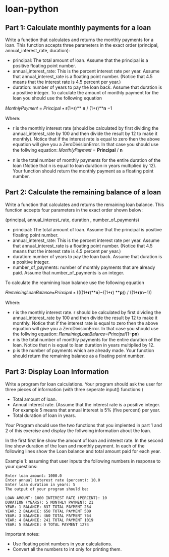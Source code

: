 # loan-python

## Part 1: Calculate monthly payments for a loan

Write a function that calculates and returns the monthly payments for a loan. This function accepts three parameters in the exact order (principal, annual_interest_rate, duration):

- principal: The total amount of loan. Assume that the principal is a positive floating point number.
- annual_interest_rate: This is the percent interest rate per year. Assume that annual_interest_rate is a floating point number. (Notice that 4.5 means that the interest rate is 4.5 percent per year.)
- duration: number of years to pay the loan back. Assume that duration is a positive integer.
To calculate the amount of monthly payment for the loan you should use the following equation

𝑀𝑜𝑛𝑡ℎ𝑙𝑦𝑃𝑎𝑦𝑚𝑒𝑛𝑡 = 𝑃𝑟𝑖𝑛𝑐𝑖𝑝𝑎𝑙 ∗ 𝐫(1+𝐫)** 𝐧 / (1+𝐫)**𝐧 −1 


Where:
- r is the monthly interest rate (should be calculated by first dividing the annual_interest_rate by 100 and then divide the result by 12 to make it monthly). Notice that if the interest rate is equal to zero then the above equation will give you a ZeroDivisionError. In that case you should use the follwing equation: 𝑀𝑜𝑛𝑡ℎ𝑙𝑦𝑃𝑎𝑦𝑚𝑒𝑛𝑡 = 𝐏𝐫𝐢𝐧𝐜𝐢𝐩𝐚𝐥 / 𝐧

- n is the total number of monthly payments for the entire duration of the loan (Notice that n is equal to loan duration in years multiplied by 12).
Your function should return the monthly payment as a floating point number.


## Part 2: Calculate the remaining balance of a loan

Write a function that calculates and returns the remaining loan balance. This function accepts four parameters in the exact order shown below:

(principal, annual_interest_rate, duration , number_of_payments)

- principal: The total amount of loan. Assume that the principal is positive floating point number.
- annual_interest_rate: This is the percent interest rate per year. Assume that annual_interest_rate is a floating point number. (Notice that 4.5 means that the interest rate is 4.5 percent per year.)
- duration: number of years to pay the loan back. Assume that duration is a positive integer.
- number_of_payments: number of monthly payments that are already paid. Assume that number_of_payments is an integer.
  
To calculate the reamining loan balance use the following equation

𝑅𝑒𝑚𝑎𝑖𝑛𝑖𝑛𝑔𝐿𝑜𝑎𝑛𝐵𝑎𝑙𝑎𝑛𝑐𝑒=𝑃𝑟𝑖𝑛𝑐𝑖𝑝𝑎𝑙 ∗ ((((1+𝐫)**𝐧)−((1+𝐫) **𝐩)) / ((1+𝐫)𝐧−1))

Where:

- r is the monthly interest rate. r should be calculated by first dividing the annual_interest_rate by 100 and then divide the result by 12 to make it monthly. Notice that if the interest rate is equal to zero then the above equation will give you a ZeroDivisionError. In that case you should use the follwing equation:  𝑅𝑒𝑚𝑎𝑖𝑛𝑖𝑛𝑔𝐿𝑜𝑎𝑛𝐵𝑎𝑙𝑎𝑛𝑐𝑒=𝑃𝑟𝑖𝑛𝑐𝑖𝑝𝑎𝑙(1−𝐩𝐧) 
- n is the total number of monthly payments for the entire duration of the loan. Notice that n is equal to loan duration in years multiplied by 12.
- p is the number of payments which are already made.
Your function should return the remaining balance as a floating point number.


## Part 3: Display Loan Information

Write a program for loan calculations. Your program should ask the user for three pieces of information (with three seperate input() functions:)

- Total amount of loan.
- Annual interest rate. (Assume that the interest rate is a positive integer. For example 5 means that annual interest is 5% (five percent) per year.
- Total duration of loan in years.

Your Program should use the two functions that you implented in part 1 and 2 of this exercise and display the follwoing information about the loan.

In the first first line show the amount of loan and interest rate.
In the second line show duration of the loan and monthly payment.
In each of the following lines show the Loan balance and total amount paid for each year.

Example 1: assuming that user inputs the following numbers in response to your questions:

```
Enter loan amount: 1000.0
Enter annual interest rate (percent): 10.0
Enter loan duration in years: 5
The output of your program should be:
```

```
LOAN AMOUNT: 1000 INTEREST RATE (PERCENT): 10
DURATION (YEARS): 5 MONTHLY PAYMENT: 21
YEAR: 1 BALANCE: 837 TOTAL PAYMENT 254
YEAR: 2 BALANCE: 658 TOTAL PAYMENT 509
YEAR: 3 BALANCE: 460 TOTAL PAYMENT 764
YEAR: 4 BALANCE: 241 TOTAL PAYMENT 1019
YEAR: 5 BALANCE: 0 TOTAL PAYMENT 1274
```

Important notes:
 * Use floating point numbers in your calculations.
 * Convert all the numbers to int only for printing them.
  
